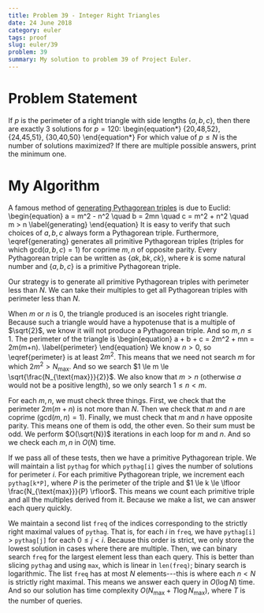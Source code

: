 ```yaml
---
title: Problem 39 - Integer Right Triangles
date: 24 June 2018
category: euler
tags: proof
slug: euler/39
problem: 39
summary: My solution to problem 39 of Project Euler.
---
```


# Problem Statement

If $p$ is the perimeter of a right triangle with side lengths $\{a,b,c\}$, then there are exactly 3 solutions for $p = 120$:
\begin{equation*}
	\{20,48,52\}, \{24,45,51\}, \{30,40,50\}
\end{equation*}
For which value of $p \le N$ is the number of solutions maximized?
If there are multiple possible answers, print the minimum one.

# My Algorithm

A famous method of [generating Pythagorean triples](https://en.wikipedia.org/wiki/Pythagorean_triple#Proof_of_Euclid's_formula) is due to Euclid:
\begin{equation}
	a = m^2 - n^2 \quad b = 2mn \quad c = m^2 + n^2 \quad m > n
	\label{generating}
\end{equation}
It is easy to verify that such choices of $a,b,c$ always form a Pythagorean triple.
Furthermore, \eqref{generating} generates all primitive Pythagorean triples (triples for which $\mathrm{gcd}(a,b,c) = 1$) for coprime $m,n$ of opposite parity.
Every Pythagorean triple can be written as $\{ak,bk,ck\}$, where $k$ is some natural number and $\{a,b,c\}$ is a primitive Pythagorean triple.

Our strategy is to generate all primitive Pythagorean triples with perimeter less than $N$.
We can take their multiples to get all Pythagorean triples with perimeter less than $N$.

When $m$ or $n$ is 0, the triangle produced is an isoceles right triangle.
Because such a triangle would have a hypotenuse that is a multiple of $\sqrt{2}$, we know it will not produce a Pythagorean triple.
And so $m,n \le 1$.
The perimeter of the triangle is
\begin{equation}
	a + b + c = 2m^2 + mn = 2m(m+n).
	\label{perimeter}
\end{equation}
We know $n > 0$, so \eqref{perimeter} is at least $2m^2$.
This means that we need not search $m$ for which $2m^2 > N_{\text{max}}$.
And so we search $1 \le m \le \sqrt{\frac{N_{\text{max}}}{2}}$.
We also know that $m > n$ (otherwise $a$ would not be a positive length), so we only search $1 \le n < m$.

For each $m,n$, we must check three things.
First, we check that the perimeter $2m(m+n)$ is not more than $N$.
Then we check that $m$ and $n$ are coprime ($\mathrm{gcd}(m,n) = 1$).
Finally, we must check that $m$ and $n$ have opposite parity.
This means one of them is odd, the other even.
So their sum must be odd.
We perform $O(\sqrt{N})$ iterations in each loop for $m$ and $n$.
And so we check each $m,n$ in $O(N)$ time.

If we pass all of these tests, then we have a primitive Pythagorean triple.
We will maintain a list `pythag` for which `pythag[i]` gives the number of solutions for perimeter $i$.
For each primitive Pythagorean triple, we increment each `pythag[k*P]`, where $P$ is the perimeter of the triple and $1 \le k \le \lfloor \frac{N_{\text{max}}}{P} \rfloor$.
This means we count each primitive triple and all the multiples derived from it.
Because we make a list, we can answer each query quickly.

We maintain a second list `freq` of the indices corresponding to the strictly right maximal values of `pythag`.
That is, for each $i$ in `freq`, we have `pythag[i]` $>$ `pythag[j]` for each $0 \le j < i$.
Because this order is strict, we only store the lowest solution in cases where there are multiple.
Then, we can binary search `freq` for the largest element less than each query.
This is better than slicing `pythag` and using `max`, which is linear in `len(freq)`; binary search is logarithmic.
The list `freq` has at most $N$ elements---this is where each $n < N$ is strictly right maximal.
This means we answer each query in $O(\log N)$ time.
And so our solution has time complexity $O(N_{\text{max}} + T\log N_{\text{max}})$, where $T$ is the number of queries.